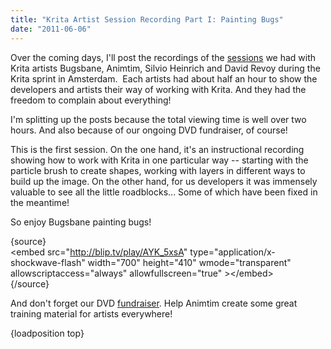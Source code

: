 ```yaml
---
title: "Krita Artist Session Recording Part I: Painting Bugs"
date: "2011-06-06"
---
```


Over the coming days, I'll post the recordings of the [sessions](http://krita.org/component/content/article/10-news/77-second-day-of-the-third-krita-sprint) we had with Krita artists Bugsbane, Animtim, Silvio Heinrich and David Revoy during the Krita sprint in Amsterdam.  Each artists had about half an hour to show the developers and artists their way of working with Krita. And they had the freedom to complain about everything!

I'm splitting up the posts because the total viewing time is well over two hours. And also because of our ongoing DVD fundraiser, of course!  

This is the first session. On the one hand, it's an instructional recording showing how to work with Krita in one particular way -- starting with the particle brush to create shapes, working with layers in different ways to build up the image. On the other hand, for us developers it was immensely valuable to see all the little roadblocks... Some of which have been fixed in the meantime!

So enjoy Bugsbane painting bugs!  

{source}  
<embed src="http://blip.tv/play/AYK_5xsA" type="application/x-shockwave-flash" width="700" height="410" wmode="transparent" allowscriptaccess="always" allowfullscreen="true" \></embed\>  
{/source}

And don't forget our DVD [fundraiser](http://krita.org/component/content/article/10-news/81-become-part-of-kritas-first-training-dvd). Help Animtim create some great training material for artists everywhere!

{loadposition top}
